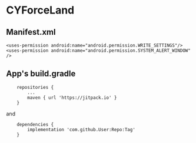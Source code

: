 # CYForceLand

## Manifest.xml
```
<uses-permission android:name="android.permission.WRITE_SETTINGS"/>
<uses-permission android:name="android.permission.SYSTEM_ALERT_WINDOW" />
```

## App's build.gradle

```
	repositories {
		...
		maven { url 'https://jitpack.io' }
	}
```

and

```
	dependencies {
		implementation 'com.github.User:Repo:Tag'
	}
```
